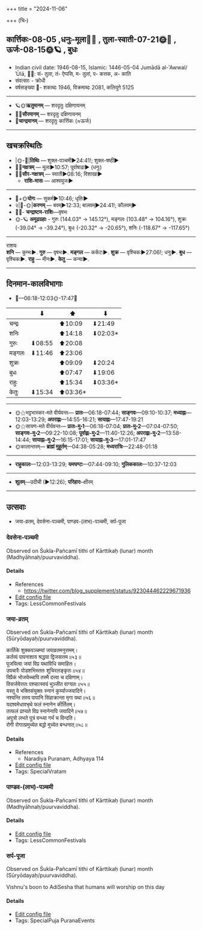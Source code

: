+++
title = "2024-11-06"

+++
(चि॰)
## कार्त्तिकः-08-05  ,धनुः-मूला🌛🌌  ,  तुला-स्वाती-07-21🌞🌌  ,  ऊर्जः-08-15🌞🪐  , बुधः
- Indian civil date: 1946-08-15, Islamic: 1446-05-04 Jumādā al-ʾAwwal/ʾŪlā, 🌌🌞: सं- तुला, तं- ऐप्पसि, म- तुलां, प- कत्तक, अ- काति
- संवत्सरः - क्रोधी
- वर्षसङ्ख्या 🌛- शकाब्दः 1946, विक्रमाब्दः 2081, कलियुगे 5125
___________________
- 🪐🌞**ऋतुमानम्** — शरदृतुः दक्षिणायनम्
- 🌌🌞**सौरमानम्** — शरदृतुः दक्षिणायनम्
- 🌛**चान्द्रमानम्** — शरदृतुः कार्त्तिकः (≈ऊर्जः)
___________________


## खचक्रस्थितिः
- |🌞-🌛|**तिथिः** — शुक्ल-पञ्चमी►24:41!; शुक्ल-षष्ठी►  
- 🌌🌛**नक्षत्रम्** — मूला►10:57; पूर्वाषाढा► (धनुः)  
- 🌌🌞**सौर-नक्षत्रम्** — स्वाती►08:16; विशाखा►  
  - **राशि-मासः** — आश्वयुजः► 
___________________
- 🌛+🌞**योगः** — सुकर्म►10:46; धृतिः►  
- २|🌛-🌞|**करणम्** — बवम्►12:33; बालवम्►24:41!; कौलवम्►  
- 🌌🌛- **चन्द्राष्टम-राशिः**—वृषभः  
- 🌞-🪐 **अमूढग्रहाः** - गुरुः (144.03° → 145.12°), मङ्गलः (103.48° → 104.16°), शुक्रः (-39.04° → -39.24°), बुधः (-20.32° → -20.65°), शनिः (-118.67° → -117.65°)
___________________
राशयः  
**शनि** — कुम्भः►. **गुरु** — वृषभः►. **मङ्गल** — कर्कटः►. **शुक्र** — वृश्चिकः►27:06!; धनुः►. **बुध** — वृश्चिकः►. **राहु** — मीनः►. **केतु** — कन्या►. 
___________________


## दिनमान-कालविभागाः
- 🌅—06:18-12:03🌞-17:47🌇  

|      |⬇     |⬆     |⬇     |
|------|-----|-----|------|
|चन्द्रः|     |⬆10:09 |⬇21:49 |
|शनिः   |     |⬆14:18 |⬇02:03*|
|गुरुः  |⬇08:55 |⬆20:08 |     |
|मङ्गलः |⬇11:46 |⬆23:06 |     |
|शुक्रः |     |⬆09:09 |⬇20:24 |
|बुधः   |     |⬆07:47 |⬇19:06 |
|राहुः  |     |⬆15:34 |⬇03:36*|
|केतुः  |⬇15:34 |⬆03:36*|     |
___________________
- 🌞⚝भट्टभास्कर-मते वीर्यवन्तः— **प्रातः**—06:18-07:44; **साङ्गवः**—09:10-10:37; **मध्याह्नः**—12:03-13:29; **अपराह्णः**—14:55-16:21; **सायाह्नः**—17:47-19:21  
- 🌞⚝सायण-मते वीर्यवन्तः— **प्रातः-मु॰1**—06:18-07:04; **प्रातः-मु॰2**—07:04-07:50; **साङ्गवः-मु॰2**—09:22-10:08; **पूर्वाह्णः-मु॰2**—11:40-12:26; **अपराह्णः-मु॰2**—13:58-14:44; **सायाह्नः-मु॰2**—16:15-17:01; **सायाह्नः-मु॰3**—17:01-17:47  
- 🌞कालान्तरम्— **ब्राह्मं मुहूर्तम्**—04:38-05:28; **मध्यरात्रिः**—22:48-01:18  
___________________
- **राहुकालः**—12:03-13:29; **यमघण्टः**—07:44-09:10; **गुलिककालः**—10:37-12:03  
___________________
- **शूलम्**—उदीची (►12:26); **परिहारः**–क्षीरम्  
___________________

## उत्सवाः
- जया-व्रतम्, देवसेना-पञ्चमी, पाण्डव-(लाभ)-पञ्चमी, सर्प-पूजा
### देवसेना-पञ्चमी

Observed on Śukla-Pañcamī tithi of Kārttikaḥ (lunar) month (Madhyāhnaḥ/puurvaviddha). 



#### Details
- References
  - https://twitter.com/blog_supplement/status/923044462229671936
- [Edit config file](https://github.com/jyotisham/adyatithi/blob/master/general/lunar_month/tithi/08/05/dEvasEnA~paJcamI.toml)
- Tags: LessCommonFestivals


### जया-व्रतम्

Observed on Śukla-Pañcamī tithi of Kārttikaḥ (lunar) month (Sūryōdayaḥ/puurvaviddha). 

कार्तिके शुक्कपञ्चम्यां जयाव्रतमनुत्तमम्।  
कर्तव्यं पापनाशाय श्रद्धया द्विजसत्तम॥५३॥  
पूजयित्वा जयां विप्र यथाविधि समाहितः।  
उपचारैः पोडशभिस्ततः शुचिरलङ्कृतः॥५४॥  
विप्रैकं भोजयेच्चापि तस्मै दत्त्वा च दक्षिणाम्।  
विसर्जयेत्ततः पश्चात्स्वयं भुञ्जीत वाग्यतः॥५५॥  
यस्तु वे भक्तिसंयुक्तः स्नानं कुर्य्याज्जयादिने।  
नश्यन्ति तस्य पापानि सिंहाक्रान्ता मृगा यथा॥५६॥  
यदश्वमेधावभृथे फलं स्नानेन कीर्तितम्।  
तत्फलं प्राप्यते विप्र स्नानेनापि जयादिने॥५७॥  
अपुत्रो लभते पुत्रं वन्ध्या गर्भं च विन्दति।  
रोगी रोगात्प्रमुच्येत बद्धो मुच्येत बन्धनात्॥५८॥



#### Details
- References
  - Naradiya Puranam, Adhyaya 114
- [Edit config file](https://github.com/jyotisham/adyatithi/blob/master/general/lunar_month/tithi/08/05/jayA-vratam.toml)
- Tags: SpecialVratam


### पाण्डव-(लाभ)-पञ्चमी

Observed on Śukla-Pañcamī tithi of Kārttikaḥ (lunar) month (Madhyāhnaḥ/puurvaviddha). 



#### Details
- [Edit config file](https://github.com/jyotisham/adyatithi/blob/master/general/lunar_month/tithi/08/05/pANDava~%28lAbha%29-paJcamI.toml)
- Tags: LessCommonFestivals


### सर्प-पूजा

Observed on Śukla-Pañcamī tithi of Kārttikaḥ (lunar) month (Sūryōdayaḥ/puurvaviddha). 

Vishnu's boon to AdiSesha that humans will worship on this day

#### Details
- [Edit config file](https://github.com/jyotisham/adyatithi/blob/master/devatA/misc-fauna/lunar_month/tithi/08/05/sarpa-pUjA~2.toml)
- Tags: SpecialPuja PuranaEvents


